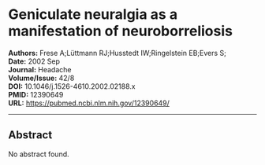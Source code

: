 # Geniculate neuralgia as a manifestation of neuroborreliosis

**Authors:** Frese A;Lüttmann RJ;Husstedt IW;Ringelstein EB;Evers S;  
**Date:** 2002 Sep  
**Journal:** Headache  
**Volume/Issue:** 42/8  
**DOI:** 10.1046/j.1526-4610.2002.02188.x  
**PMID:** 12390649  
**URL:** https://pubmed.ncbi.nlm.nih.gov/12390649/

---

## Abstract

No abstract found.
